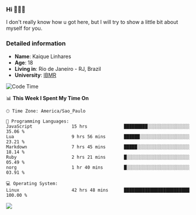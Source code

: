 ### Hi 🙋🏽‍♂️

I don't really know how u got here, but I will try to show a little bit about myself for you.

### Detailed information

* **Name**: Kaique Linhares
* **Age**: 18
* **Living in**: Rio  de Janeiro - RJ, Brazil
* **University**: [IBMR](https://www.ibmr.br/)

<!--START_SECTION:waka-->
![Code Time](http://img.shields.io/badge/Code%20Time-581%20hrs%2055%20mins-blue)

📊 **This Week I Spent My Time On** 

```text
🕑︎ Time Zone: America/Sao_Paulo

💬 Programming Languages: 
JavaScript               15 hrs              █████████░░░░░░░░░░░░░░░░   35.06 % 
Lua                      9 hrs 56 mins       ██████░░░░░░░░░░░░░░░░░░░   23.21 % 
Markdown                 7 hrs 45 mins       █████░░░░░░░░░░░░░░░░░░░░   18.14 % 
Ruby                     2 hrs 21 mins       █░░░░░░░░░░░░░░░░░░░░░░░░   05.49 % 
norg                     1 hr 40 mins        █░░░░░░░░░░░░░░░░░░░░░░░░   03.91 % 

💻 Operating System: 
Linux                    42 hrs 48 mins      █████████████████████████   100.00 % 
```


<!--END_SECTION:waka-->

<a href="https://www.linkedin.com/in/kaique-linhares-25a840208/"  target="_blank"><img src="https://img.shields.io/badge/-LinkedIn-%230077B5?style=for-the-badge&logo=linkedin&logoColor=white" target="_blank"></a>
